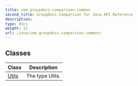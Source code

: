 ```yaml
---
title: com.groupdocs.comparison.common
second_title: GroupDocs.Comparison for Java API Reference
description: 
type: docs
weight: 12
url: /java/com.groupdocs.comparison.common/
---
```


## Classes

| Class | Description |
| --- | --- |
| [Utils](../com.groupdocs.comparison.common/utils) | The type Utils. |
